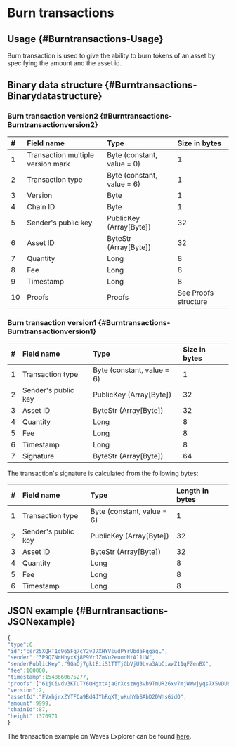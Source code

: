 # Burn transactions

## Usage {#Burntransactions-Usage}

Burn transaction is used to give the ability to burn tokens of an asset by specifying the amount and the asset id.

## Binary data structure {#Burntransactions-Binarydatastructure}

### Burn transaction version2 {#Burntransactions-Burntransactionversion2}

| \# | Field name | Type | Size in bytes |
| :--- | :--- | :--- | :--- |
| 1 | Transaction multiple version mark | Byte \(constant, value = 0\) | 1 |
| 2 | Transaction type | Byte \(constant, value = 6\) | 1 |
| 3 | Version | Byte | 1 |
| 4 | Chain ID | Byte | 1 |
| 5 | Sender's public key | PublicKey \(Array\[Byte\]\) | 32 |
| 6 | Asset ID | ByteStr \(Array\[Byte\]\) | 32 |
| 7 | Quantity | Long | 8 |
| 8 | Fee | Long | 8 |
| 9 | Timestamp | Long | 8 |
| 10 | Proofs | Proofs | See Proofs structure |

### Burn transaction version1 {#Burntransactions-Burntransactionversion1}

| \# | Field name | Type | Size in bytes |
| :--- | :--- | :--- | :--- |
| 1 | Transaction type | Byte \(constant, value = 6\) | 1 |
| 2 | Sender's public key | PublicKey \(Array\[Byte\]\) | 32 |
| 3 | Asset ID | ByteStr \(Array\[Byte\]\) | 32 |
| 4 | Quantity | Long | 8 |
| 5 | Fee | Long | 8 |
| 6 | Timestamp | Long | 8 |
| 7 | Signature | ByteStr \(Array\[Byte\]\) | 64 |

The transaction's signature is calculated from the following bytes:

| \# | Field name | Type | Length in bytes |
| :--- | :--- | :--- | :--- |
| 1 | Transaction type | Byte \(constant, value = 6\) | 1 |
| 2 | Sender's public key | PublicKey \(Array\[Byte\]\) | 32 |
| 3 | Asset ID | ByteStr \(Array\[Byte\]\) | 32 |
| 4 | Quantity | Long | 8 |
| 5 | Fee | Long | 8 |
| 6 | Timestamp | Long | 8 |

## JSON example {#Burntransactions-JSONexample}

```js
{
"type":6,
"id":"csr25XQHT1c965Fg7cY2vJ7XHYVsudPYrUbdaFqgaqL",
"sender":"3P9QZNrHbyxXj8P9VrJZmVu2euodNtA11UW",
"senderPublicKey":"9GaQj7gktEiiS1TTTjGbVjU9bva3AbCiawZ11qFZenBX",
"fee":100000,
"timestamp":1548660675277,
"proofs":["61jCivdv3KTuTY6QHgxt4jaGrXcszWg3vb9TmUR26xv7mjWWwjyqs7X5VDUs9c2ksndaPogmdunHDdjWCuG1GGhh"],
"version":2,
"assetId":"FVxhjrxZYTFCa9Bd4JYhRqXTjwKuhYbSAbD2DWhsGidQ",
"amount":9999,
"chainId":87,
"height":1370971
}
```

The transaction example on Waves Explorer can be found [here](https://wavesexplorer.com/tx/csr25XQHT1c965Fg7cY2vJ7XHYVsudPYrUbdaFqgaqL).


